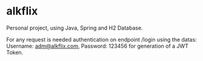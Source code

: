 # alkflix
Personal project, using Java, Spring and H2 Database.

For any request is needed authentication on endpoint /login using the datas: Username: adm@alkflix.com, Password: 123456 for generation of a JWT Token.
 
